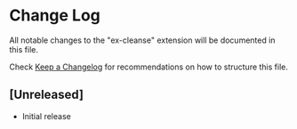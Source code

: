 # Change Log

All notable changes to the "ex-cleanse" extension will be documented in this file.

Check [Keep a Changelog](http://keepachangelog.com/) for recommendations on how to structure this file.

## [Unreleased]

- Initial release
